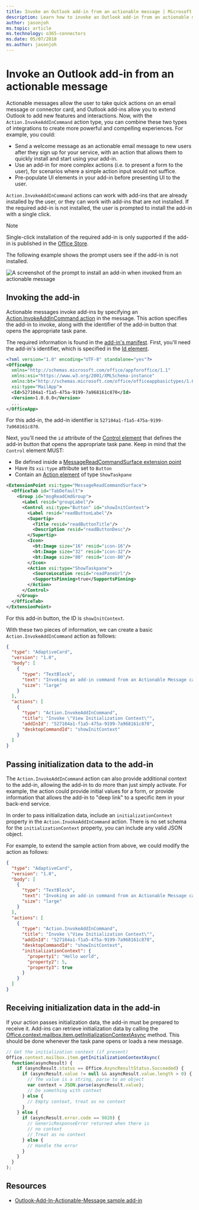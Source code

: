 ```yaml
---
title: Invoke an Outlook add-in from an actionable message | Microsoft Docs
description: Learn how to invoke an Outlook add-in from an actionable message and pass initialization data to the add-in.
author: jasonjoh
ms.topic: article
ms.technology: o365-connectors
ms.date: 05/07/2018
ms.author: jasonjoh
---
```


# Invoke an Outlook add-in from an actionable message

Actionable messages allow the user to take quick actions on an email message or connector card, and Outlook add-ins allow you to extend Outlook to add new features and interactions. Now, with the `Action.InvokeAddInCommand` action type, you can combine these two types of integrations to create more powerful and compelling experiences. For example, you could:

- Send a welcome message as an actionable email message to new users after they sign up for your service, with an action that allows them to quickly install and start using your add-in.
- Use an add-in for more complex actions (i.e. to present a form to the user), for scenarios where a simple action input would not suffice.
- Pre-populate UI elements in your add-in before presenting UI to the user.

`Action.InvokeAddInCommand` actions can work with add-ins that are already installed by the user, or they can work with add-ins that are not installed. If the required add-in is not installed, the user is prompted to install the add-in with a single click.

> [!NOTE]
> Single-click installation of the required add-in is only supported if the add-in is published in the [Office Store](https://docs.microsoft.com/office/dev/store/submit-to-the-office-store).

The following example shows the prompt users see if the add-in is not installed.

![A screenshot of the prompt to install an add-in when invoked from an actionable message](images/invoke-mha-add-in.PNG)

## Invoking the add-in

Actionable messages invoke add-ins by specifying an [Action.InvokeAddInCommand action](adaptive-card.md#actioninvokeaddincommand) in the message. This action specifies the add-in to invoke, along with the identifier of the add-in button that opens the appropriate task pane.

The required information is found in the [add-in's manifest](../add-ins/manifests.md). First, you'll need the add-in's identifier, which is specified in the [Id element](https://docs.microsoft.com/javascript/office/manifest/id).

```xml
<?xml version="1.0" encoding="UTF-8" standalone="yes"?>
<OfficeApp
  xmlns="http://schemas.microsoft.com/office/appforoffice/1.1"
  xmlns:xsi="https://www.w3.org/2001/XMLSchema-instance"
  xmlns:bt="http://schemas.microsoft.com/office/officeappbasictypes/1.0"
  xsi:type="MailApp">
  <Id>527104a1-f1a5-475a-9199-7a968161c870</Id>
  <Version>1.0.0.0</Version>
  ...
</OfficeApp>
```

For this add-in, the add-in identifier is `527104a1-f1a5-475a-9199-7a968161c870`.

Next, you'll need the `id` attribute of the [Control element](https://docs.microsoft.com/javascript/office/manifest/control) that defines the add-in button that opens the appropriate task pane. Keep in mind that the `Control` element MUST:

- Be defined inside a [MessageReadCommandSurface extension point](https://docs.microsoft.com/javascript/office/manifest/extensionpoint#messagereadcommandsurface)
- Have its `xsi:type` attribute set to `Button`
- Contain an [Action element](https://docs.microsoft.com/javascript/office/manifest/action) of type `ShowTaskpane`

```xml
<ExtensionPoint xsi:type="MessageReadCommandSurface">
  <OfficeTab id="TabDefault">
    <Group id="msgReadCmdGroup">
      <Label resid="groupLabel"/>
      <Control xsi:type="Button" id="showInitContext">
        <Label resid="readButtonLabel"/>
        <Supertip>
          <Title resid="readButtonTitle"/>
          <Description resid="readButtonDesc"/>
        </Supertip>
        <Icon>
          <bt:Image size="16" resid="icon-16"/>
          <bt:Image size="32" resid="icon-32"/>
          <bt:Image size="80" resid="icon-80"/>
        </Icon>
        <Action xsi:type="ShowTaskpane">
          <SourceLocation resid="readPaneUrl"/>
          <SupportsPinning>true</SupportsPinning>
        </Action>
      </Control>
    </Group>
  </OfficeTab>
</ExtensionPoint>
```

For this add-in button, the ID is `showInitContext`.

With these two pieces of information, we can create a basic `Action.InvokeAddInCommand` action as follows:

```json
{
  "type": "AdaptiveCard",
  "version": "1.0",
  "body": [
    {
      "type": "TextBlock",
      "text": "Invoking an add-in command from an Actionable Message card",
      "size": "large"
    }
  ],
  "actions": [
    {
      "type": "Action.InvokeAddInCommand",
      "title": "Invoke \"View Initialization Context\"",
      "addInId": "527104a1-f1a5-475a-9199-7a968161c870",
      "desktopCommandId": "showInitContext"
    }
  ]
}
```

## Passing initialization data to the add-in

The `Action.InvokeAddInCommand` action can also provide additional context to the add-in, allowing the add-in to do more than just simply activate. For example, the action could provide initial values for a form, or provide information that allows the add-in to "deep link" to a specific item in your back-end service.

In order to pass initialization data, include an `initializationContext` property in the `Action.InvokeAddInCommand` action. There is no set schema for the `initializationContext` property, you can include any valid JSON object.

For example, to extend the sample action from above, we could modify the action as follows:

```json
{
  "type": "AdaptiveCard",
  "version": "1.0",
  "body": [
    {
      "type": "TextBlock",
      "text": "Invoking an add-in command from an Actionable Message card",
      "size": "large"
    }
  ],
  "actions": [
    {
      "type": "Action.InvokeAddInCommand",
      "title": "Invoke \"View Initialization Context\"",
      "addInId": "527104a1-f1a5-475a-9199-7a968161c870",
      "desktopCommandId": "showInitContext",
      "initializationContext": {
        "property1": "Hello world",
        "property2": 5,
        "property3": true
      }
    }
  ]
}
```

## Receiving initialization data in the add-in

If your action passes initialization data, the add-in must be prepared to receive it. Add-ins can retrieve initialization data by calling the [Office.context.mailbox.item.getInitializationContextAsync](https://docs.microsoft.com/javascript/office/objectmodel/preview-requirement-set/Office.context.mailbox.item) method. This should be done whenever the task pane opens or loads a new message.

```js
// Get the initialization context (if present)
Office.context.mailbox.item.getInitializationContextAsync(
  function(asyncResult) {
    if (asyncResult.status == Office.AsyncResultStatus.Succeeded) {
      if (asyncResult.value != null && asyncResult.value.length > 0) {
        // The value is a string, parse to an object
        var context = JSON.parse(asyncResult.value);
        // Do something with context
      } else {
        // Empty context, treat as no context
      }
    } else {
      if (asyncResult.error.code == 9020) {
        // GenericResponseError returned when there is
        // no context
        // Treat as no context
      } else {
        // Handle the error
      }
    }
  }
);
```

## Resources

- [Outlook-Add-In-Actionable-Message sample add-in](https://github.com/OfficeDev/Outlook-Add-In-Actionable-Message)